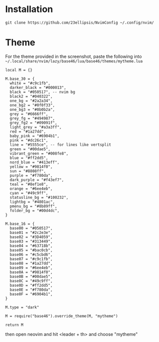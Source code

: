 # Installation

```
git clone https://github.com/23ellipsis/NvimConfig ~/.config/nvim/
```

# Theme
For the theme provided in the screenshot, paste the following into `~/.local/share/nvim/lazy/base46/lua/base46/themes/mytheme.lua`
```
local M = {}

M.base_30 = {
  white = "#c9c1fb",
  darker_black = "#000013",
  black = "#050517", -- nvim bg
  black2 = "#040322",
  one_bg = "#2a2a34",
  one_bg2 = "#0f0f33",
  one_bg3 = "#0b0b2a",
  grey = "#6666ff",
  grey_fg = "#494987",
  grey_fg2 = "#09091f",
  light_grey = "#a3a3ff",
  red = "#1a27dd",
  baby_pink = "#6904b1",
  pink = "#dc26c1",
  line = "#5555ce", -- for lines like vertsplit
  green = "#00dae5",
  vibrant_green = "#008fe8",
  blue = "#ff2dd5",
  nord_blue = "#413eff",
  yellow = "#9814f0",
  sun = "#8808ff",
  purple = "#f780da",
  dark_purple = "#f43ef7",
  teal = "#8ef1e8",
  orange = "#6ee4eb",
  cyan = "#49c9ff",
  statusline_bg = "#100232",
  lightbg = "#4801ac",
  pmenu_bg = "#8b89ff",
  folder_bg = "#00d4dc",
}

M.base_16 = {
  base00 = "#050517",
  base01 = "#2c2e3e",
  base02 = "#3D4059",
  base03 = "#313449",
  base04 = "#63718b",
  base05 = "#bac0cb",
  base06 = "#c5cbd6",
  base07 = "#c9c1fb",
  base08 = "#1a27dd",
  base09 = "#6ee4eb",
  base0A = "#9814f0",
  base0B = "#00dae5",
  base0C = "#49c9ff",
  base0D = "#ff2dd5",
  base0E = "#f780da",
  base0F = "#6904b1",
}

M.type = "dark"

M = require("base46").override_theme(M, "mytheme")

return M
```

then open neovim and hit <leader + th> and choose "mytheme"


